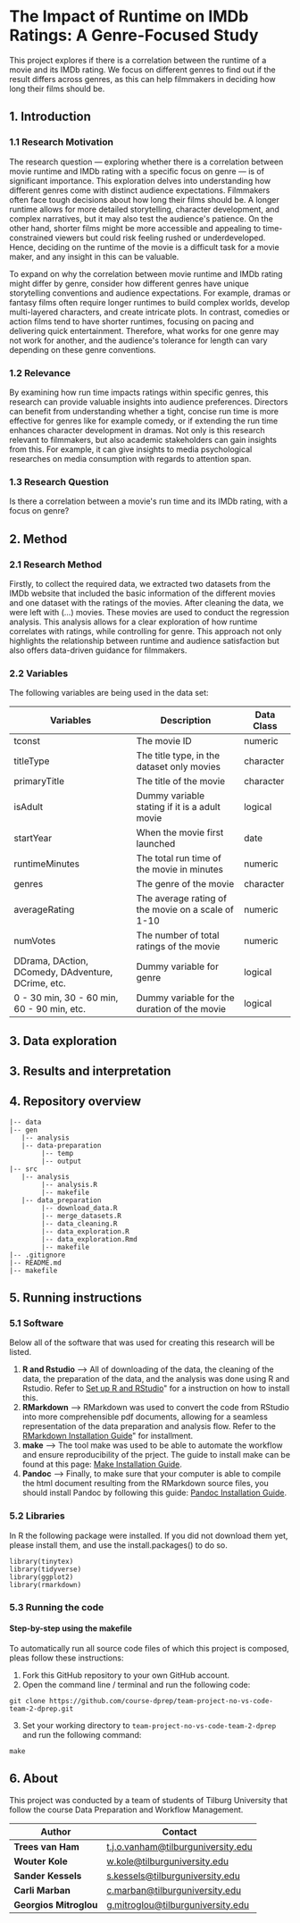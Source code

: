 # The Impact of Runtime on IMDb Ratings: A Genre-Focused Study

This project explores if there is a correlation between the runtime of a movie and its IMDb rating. We focus on different genres to find out if the result differs across genres, as this can help filmmakers in deciding how long their films should be. 


## 1. Introduction

### 1.1 Research Motivation 
The research question — exploring whether there is a correlation between movie runtime and IMDb rating with a specific focus on genre — is of significant importance. This exploration delves into understanding how different genres come with distinct audience expectations. Filmmakers often face tough decisions about how long their films should be. A longer runtime allows for more detailed storytelling, character development, and complex narratives, but it may also test the audience's patience. On the other hand, shorter films might be more accessible and appealing to time-constrained viewers but could risk feeling rushed or underdeveloped. Hence, deciding on the runtime of the movie is a difficult task for a movie maker, and any insight in this can be valuable. 

To expand on why the correlation between movie runtime and IMDb rating might differ by genre, consider how different genres have unique storytelling conventions and audience expectations. For example, dramas or fantasy films often require longer runtimes to build complex worlds, develop multi-layered characters, and create intricate plots. In contrast, comedies or action films tend to have shorter runtimes, focusing on pacing and delivering quick entertainment. Therefore, what works for one genre may not work for another, and the audience's tolerance for length can vary depending on these genre conventions.

### 1.2 Relevance 
By examining how run time impacts ratings within specific genres, this research can provide valuable insights into audience preferences. Directors can benefit from understanding whether a tight, concise run time is more effective for genres like for example comedy, or if extending the run time enhances character development in dramas. Not only is this research relevant to filmmakers, but also academic stakeholders can gain insights from this. For example, it can give insights to media psychological researches on media consumption with regards to attention span. 

### 1.3 Research Question 
Is there a correlation between a movie's run time and its IMDb rating, with a focus on genre?


## 2. Method

### 2.1 Research Method 
Firstly, to collect the required data, we extracted two datasets from the IMDb website that included the basic information of the different movies and one dataset with the ratings of the movies. After cleaning the data, we were left with  (...) movies. These movies are used to conduct the regression analysis. This analysis allows for a clear exploration of how runtime correlates with ratings, while controlling for genre. This approach not only highlights the relationship between runtime and audience satisfaction but also offers data-driven guidance for filmmakers.

### 2.2 Variables 
The following variables are being used in the data set:  
  

| Variables | Description | Data Class
|---------|---------|---------|
| tconst   | The movie ID   | numeric
| titleType   | The title type, in the dataset only movies   | character
| primaryTitle   | The title of the movie   |  character
| isAdult   | Dummy variable stating if it is a adult movie   | logical  
| startYear   | When the movie first launched   |  date
| runtimeMinutes   | The total run time of the movie in minutes   |  numeric
| genres   | The genre of the movie   |   character
| averageRating   | The average rating of the movie on a scale of 1-10   |  numeric
| numVotes   | The number of total ratings of the movie   |  numeric
| DDrama, DAction, DComedy, DAdventure, DCrime, etc.      | Dummy variable for genre    |   logical
| 0 - 30 min, 30 - 60 min, 60 - 90 min, etc.    | Dummy variable for the duration of the movie   | logical      

## 3. Data exploration 

## 3. Results and interpretation 


## 4. Repository overview 
```
|-- data
|-- gen
   |-- analysis
   |-- data-preparation
        |-- temp
        |-- output
|-- src
   |-- analysis
        |-- analysis.R
        |-- makefile
   |-- data_preparation
        |-- download_data.R
        |-- merge_datasets.R
        |-- data_cleaning.R
        |-- data_exploration.R
        |-- data_exploration.Rmd
        |-- makefile
|-- .gitignore
|-- README.md
|-- makefile
```

## 5. Running instructions 

### 5.1 Software  
Below all of the software that was used for creating this research will be listed. 

1. **R and Rstudio** --> All of downloading of the data, the cleaning of the data, the preparation of the data, and the analysis was done using R and Rstudio. Refer to [Set up R and RStudio](https://tilburgsciencehub.com/topics/computer-setup/software-installation/rstudio/r/)" for a instruction on how to install this. 
2. **RMarkdown** --> RMarkdown was used to convert the code from RStudio into more comprehensible pdf documents, allowing for a seamless representation of the data preparation and analysis flow. Refer to the [RMarkdown Installation Guide](https://rmarkdown.rstudio.com/authoring_quick_tour.html#Installation)" for installment. 
3. **make** -->  The tool make was used to be able to automate the workflow and ensure reproducibility of the prject. The guide to install make can be found at this page: [Make Installation Guide](https://tilburgsciencehub.com/building-blocks/configure-your-computer/automation-and-workflows/make/).
4. **Pandoc** --> Finally, to make sure that your computer is able to compile the html document resulting from the RMarkdown source files, you should install Pandoc by following this guide: [Pandoc Installation Guide](https://pandoc.org/installing.html).

### 5.2 Libraries 
In R the following package were installed. If you did not download them yet, please install them, and use the install.packages() to do so. 
```
library(tinytex)
library(tidyverse)
library(ggplot2)
library(rmarkdown)
```

### 5.3 Running the code 

#### Step-by-step using the makefile 
To automatically run all source code files of which this project is composed, pleas follow these instructions:
1. Fork this GitHub repository to your own GitHub account.
2. Open the command line / terminal and run the following code:
```
git clone https://github.com/course-dprep/team-project-no-vs-code-team-2-dprep.git

```
3. Set your working directory to `team-project-no-vs-code-team-2-dprep` and run the following command:
```
make
```


## 6. About 
This project was conducted by a team of students of Tilburg University that follow the course Data Preparation and Workflow Management. 

| Author                                      | Contact                                     | 
|---------------------------------------------|---------------------------------------------|
| **Trees van Ham**                          | t.j.o.vanham@tilburguniversity.edu                      |
| **Wouter Kole**                             | w.kole@tilburguniversity.edu                |
| **Sander Kessels**                          | s.kessels@tilburguniversity.edu             |
| **Carli Marban**                            | c.marban@tilburguniversity.edu              |
| **Georgios Mitroglou**                     | g.mitroglou@tilburguniversity.edu           |

